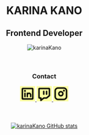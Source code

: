 <div align=center>
  <h1> KARINA KANO </h1>
  <h2>Frontend Developer</h2>
</div>
<div align="center">
  <img src="https://github.com/DenisseSantana/DenisseSantana/blob/main/assets/back_1.gif?raw=true" alt="karinaKano" width="1000"
</div>

<br>
<br>
<br>

<div align=center> 
  <h3>Contact</h3>
  <a href="https://www.linkedin.com/in/karinakanodev/" target="blank">
    <img src= "https://raw.githubusercontent.com/KarinaKanoDev/KarinaKanoDev/main/LinkedinLogo.jpg" alt ="karinaKanoTwitch" width=40
  </a>
  <a href="https://www.twitch.tv/karinakanodev" target="blank">
    <img src= "https://raw.githubusercontent.com/KarinaKanoDev/KarinaKanoDev/main/TwitchLogo.jpg" alt ="karinaKanoTwitch" width=40
  </a>
  <a href="https://www.instagram.com/karinakanodev/" target="blank">
    <img src= "https://raw.githubusercontent.com/KarinaKanoDev/KarinaKanoDev/main/InstagramLogo.jpg" alt ="karinaKanoTwitch" width=40
  </a>
</div>
 <br>
 <br>
 <br>
    
<div align="center">
  <img align="center" alt='karinaKano GitHub stats' src="https://github-readme-stats.vercel.app/api?username=karinakanodev&show_icons=true&theme=graywhite" /> 
</div>

<!--
**KarinaKanoDev/KarinaKanoDev** is a ✨ _special_ ✨ repository because its `README.md` (this file) appears on your GitHub profile.

